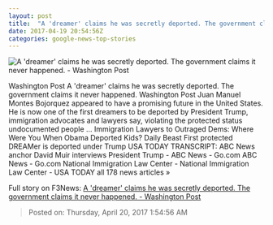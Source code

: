 ```yaml
---
layout: post
title:  "A 'dreamer' claims he was secretly deported. The government claims it never happened. - Washington Post"
date: 2017-04-19 20:54:56Z
categories: google-news-top-stories
---
```


![A 'dreamer' claims he was secretly deported. The government claims it never happened. - Washington Post](https://images.washingtonpost.com/?url=http://img.washingtonpost.com/news/morning-mix/wp-content/uploads/sites/21/2017/04/Juan-Manuel.png&w=1484&op=resize&opt=1&filter=antialias)

Washington Post A 'dreamer' claims he was secretly deported. The government claims it never happened. Washington Post Juan Manuel Montes Bojorquez appeared to have a promising future in the United States. He is now one of the first dreamers to be deported by President Trump, immigration advocates and lawyers say, violating the protected status undocumented people ... Immigration Lawyers to Outraged Dems: Where Were You When Obama Deported Kids? Daily Beast First protected DREAMer is deported under Trump USA TODAY TRANSCRIPT: ABC News anchor David Muir interviews President Trump - ABC News - Go.com ABC News - Go.com National Immigration Law Center - National Immigration Law Center - USA TODAY all 178 news articles »


Full story on F3News: [A 'dreamer' claims he was secretly deported. The government claims it never happened. - Washington Post](http://www.f3nws.com/n/RuuTeG)

> Posted on: Thursday, April 20, 2017 1:54:56 AM
